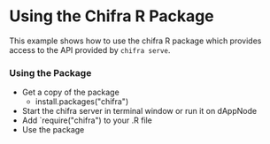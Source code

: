 # Using the Chifra R Package

This example shows how to use the chifra R package which provides access to the API provided by `chifra serve`.

### Using the Package

- Get a copy of the package
  - install.packages("chifra")
- Start the chifra server in terminal window or run it on dAppNode
- Add `require("chifra") to your .R file
- Use the package
